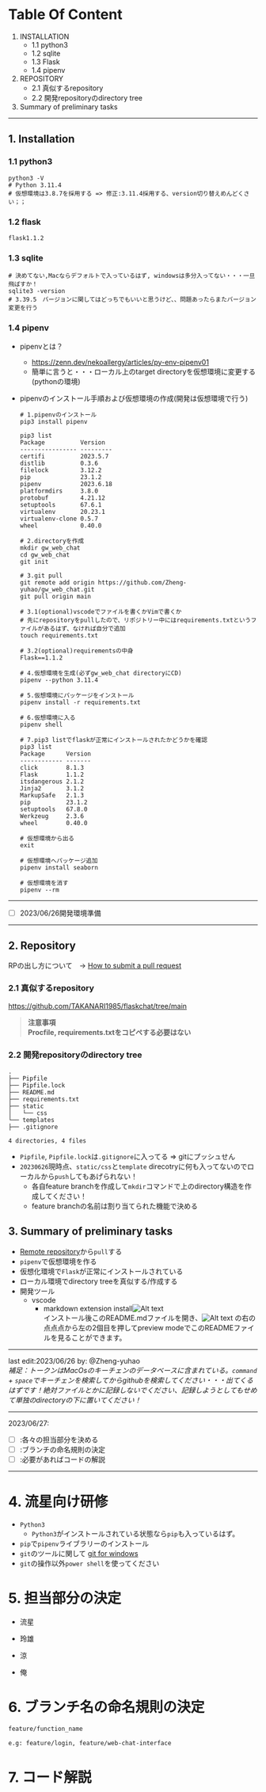 # Table Of Content
1. INSTALLATION
    - 1.1 python3
    - 1.2 sqlite
    - 1.3 Flask
    - 1.4 pipenv
2. REPOSITORY
    - 2.1 真似するrepository
    - 2.2 開発repositoryのdirectory tree
3. Summary of preliminary tasks
---
## 1. Installation
### 1.1 python3
```shell
python3 -V
# Python 3.11.4
# 仮想環境は3.8.7を採用する => 修正:3.11.4採用する、version切り替えめんどくさい；；
```

### 1.2 flask
`flask1.1.2`

### 1.3 sqlite
```shell
# 決めてない,Macならデフォルトで入っているはず, windowsは多分入ってない・・・一旦飛ばすか！
sqlite3 -version
# 3.39.5　バージョンに関してはどっちでもいいと思うけど、、問題あったらまたバージョン変更を行う
```

### 1.4 pipenv
- pipenvとは？
  - https://zenn.dev/nekoallergy/articles/py-env-pipenv01
  - 簡単に言うと・・・ローカル上のtarget directoryを仮想環境に変更する(pythonの環境)

- pipenvのインストール手順および仮想環境の作成(開発は仮想環境で行う)

    ```shell
    # 1.pipenvのインストール
    pip3 install pipenv

    pip3 list
    Package          Version
    ---------------- ---------
    certifi          2023.5.7
    distlib          0.3.6
    filelock         3.12.2
    pip              23.1.2
    pipenv           2023.6.18
    platformdirs     3.8.0
    protobuf         4.21.12
    setuptools       67.6.1
    virtualenv       20.23.1
    virtualenv-clone 0.5.7
    wheel            0.40.0

    # 2.directoryを作成
    mkdir gw_web_chat
    cd gw_web_chat
    git init

    # 3.git pull
    git remote add origin https://github.com/Zheng-yuhao/gw_web_chat.git
    git pull origin main

    # 3.1(optional)vscodeでファイルを書くかVimで書くか
    # 先にrepositoryをpullしたので、リポジトリー中にはrequirements.txtというファイルがあるはず、なければ自分で追加
    touch requirements.txt

    # 3.2(optional)requirementsの中身
    Flask==1.1.2

    # 4.仮想環境を生成(必ずgw_web_chat directoryにCD)
    pipenv --python 3.11.4

    # 5.仮想環境にパッケージをインストール
    pipenv install -r requirements.txt

    # 6.仮想環境に入る
    pipenv shell

    # 7.pip3 listでflaskが正常にインストールされたかどうかを確認
    pip3 list
    Package      Version
    ------------ -------
    click        8.1.3
    Flask        1.1.2
    itsdangerous 2.1.2
    Jinja2       3.1.2
    MarkupSafe   2.1.3
    pip          23.1.2
    setuptools   67.8.0
    Werkzeug     2.3.6
    wheel        0.40.0
    
    # 仮想環境から出る
    exit

    # 仮想環境へパッケージ追加
    pipenv install seaborn

    # 仮想環境を消す
    pipenv --rm
    ```
---

- [ ] 2023/06/26開発環境準備

---

## 2. Repository
RPの出し方について　→ [How to submit a pull request](https://qiita.com/siida36/items/880d92559af9bd245c34)

### 2.1 真似するrepository
https://github.com/TAKANARI1985/flaskchat/tree/main

> **注意事項**  
> **Procfile, requirements.txtをコピペする必要はない** 

### 2.2 開発repositoryのdirectory tree
```shell
.
├── Pipfile
├── Pipfile.lock
├── README.md
├── requirements.txt
├── static
│   └── css
└── templates
├── .gitignore

4 directories, 4 files
```

- `Pipfile`, `Pipfile.lock`は`.gitignore`に入ってる => gitにプッシュせん
- `20230626`現時点、`static/css`と`template` direcotryに何も入ってないのでローカルから`push`してもあげられない！
  - 各自feature branchを作成して`mkdir`コマンドで上のdirectory構造を作成してください！
  - feature branchの名前は割り当てられた機能で決める

## 3. Summary of preliminary tasks
- [Remote repository](https://github.com/Zheng-yuhao/gw_web_chat)から`pull`する
- `pipenv`で仮想環境を作る
- 仮想化環境で`Flask`が正常にインストールされている
- ローカル環境でdirectory treeを真似する/作成する
- 開発ツール
  - vscode
    - markdown extension install![Alt text](markdown_extension_image.png)  
    インストール後このREADME.mdファイルを開き、![Alt text](button_image.png)  の右の点点点から左の2個目を押してpreview modeでこのREADMEファイルを見ることができます。

---
last edit:2023/06/26 by: @Zheng-yuhao  
*補足：トークンはMacOsのキーチェンのデータベースに含まれている。`command` + `space`でキーチェンを検索してからgithubを検索してください・・・出てくるはずです！絶対ファイルとかに記録しないでください、記録しようとしてもせめて単独のdirectoryの下に置いてください！*

---

2023/06/27:  
- [ ] :各々の担当部分を決める
- [ ] :ブランチの命名規則の決定
- [ ] :必要があればコードの解説

---

# 4. 流星向け研修
- `Python3`
  - `Python3`がインストールされている状態なら`pip`も入っているはず。
- `pip`で`pipenv`ライブラリーのインストール
- `git`のツールに関して [git for windows](https://prog-8.com/docs/git-env-win)
- `git`の操作以外`power shell`を使ってください


# 5. 担当部分の決定

- 流星


- 玲雄


- 涼


- 俺

# 6. ブランチ名の命名規則の決定

```txt
feature/function_name

e.g: feature/login, feature/web-chat-interface
```

# 7. コード解説